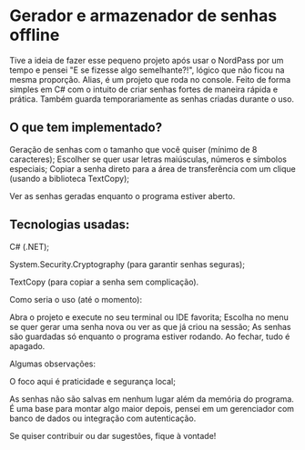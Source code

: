 <h1>Gerador e armazenador de senhas offline</h1>

Tive a ideia de fazer esse pequeno projeto após usar o NordPass por um tempo e pensei "E se fizesse algo semelhante?!", lógico que não ficou na mesma proporção. Alias, é um projeto que roda no console. Feito de forma simples em C# com o intuito de criar senhas fortes de maneira rápida e prática. Também guarda temporariamente as senhas criadas durante o uso.

<h2>O que tem implementado?</h2>

Geração de senhas com o tamanho que você quiser (mínimo de 8 caracteres);
Escolher se quer usar letras maiúsculas, números e símbolos especiais;
Copiar a senha direto para a área de transferência com um clique (usando a biblioteca TextCopy);

Ver as senhas geradas enquanto o programa estiver aberto.

<h2>Tecnologias usadas:</h2>

C# (.NET);

System.Security.Cryptography (para garantir senhas seguras);

TextCopy (para copiar a senha sem complicação).

Como seria o uso (até o momento):

Abra o projeto e execute no seu terminal ou IDE favorita;
Escolha no menu se quer gerar uma senha nova ou ver as que já criou na sessão;
As senhas são guardadas só enquanto o programa estiver rodando. Ao fechar, tudo é apagado.

Algumas observações:

O foco aqui é praticidade e segurança local;

As senhas não são salvas em nenhum lugar além da memória do programa.
É uma base para montar algo maior depois, pensei em um gerenciador com banco de dados ou integração com autenticação.

Se quiser contribuir ou dar sugestões, fique à vontade!

